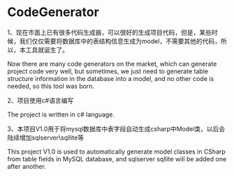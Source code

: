 # CodeGenerator
1、现在市面上已有很多代码生成器，可以很好的生成项目代码，但是，某些时候，我们仅仅需要将数据库中的表结构信息生成为model，不需要其他的代码，所以，本工具就诞生了。

Now there are many code generators on the market, which can generate project code very well, but sometimes, we just need to generate table structure information in the database into a model, and no other code is needed, so this tool was born.

2、项目使用c#语言编写

The project is written in c# language.

3、本项目V1.0用于将mysql数据库中表字段自动生成csharp中Model类，以后会陆续增加sqlserver\sqllite等

This project V1.0 is used to automatically generate model classes in CSharp from table fields in MySQL database, and sqlserver sqllite will be added one after another.
